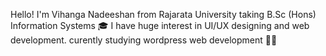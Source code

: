 Hello! I'm Vihanga Nadeeshan from Rajarata University taking B.Sc (Hons) Information Systems 🎓
I have huge interest in UI/UX designing and web development. curently studying wordpress web development 👨‍💻
